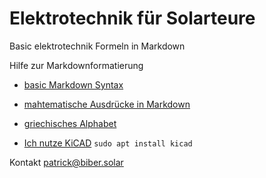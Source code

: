 # Elektrotechnik für Solarteure

Basic elektrotechnik Formeln in Markdown

Hilfe zur Markdownformatierung 

- [basic Markdown Syntax](https://docs.github.com/de/get-started/writing-on-github/getting-started-with-writing-and-formatting-on-github/basic-writing-and-formatting-syntax)

- [mahtematische Ausdrücke in Markdown](https://docs.github.com/de/get-started/writing-on-github/working-with-advanced-formatting/writing-mathematical-expressions)

- [griechisches Alphabet](https://gist.github.com/mrquincle/1102e58562411b7f633c08d5dc9a2e1f#file-greek-md)

- [Ich nutze KiCAD](https://www.kicad.org/download/) `sudo apt install kicad`

Kontakt [patrick@biber.solar](mailto:patrick@biber.solar)
